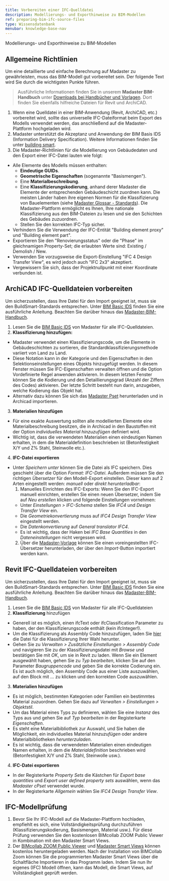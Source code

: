 ```yaml
---
title: Vorbereiten einer IFC-Quelldatei
description: Modellierungs- und Exporthinweise zu BIM-Modellen
ref: preparing-bim-ifc-source-files
type: Wissensdatenbank
menubar: knowledge-base-nav
---
```


Modellierungs- und Exporthinweise zu BIM-Modellen

## Allgemeine Richtlinien

Um eine detaillierte und einfache Berechnung auf Madaster zu gewährleisten, muss das BIM-Modell gut vorbereitet sein. Der folgende Text wird Sie durch die wichtigsten Punkte führen.

> Ausführliche Informationen finden Sie in unserem **Madaster BIM-Handbuch** unter <a href="../resources/downloads" target="_blank">Downloads bei Handbücher und Vorlagen</a>. Dort finden Sie ebenfalls hilfreiche Dateien für Revit und ArchiCAD.

1. Wenn eine Quelldatei in einer BIM-Anwendung (Revit, ArchiCAD, etc.) vorbereitet wird, sollte das universelle IFC-Dateiformat beim Export des Modells verwendet werden, das anschließend auf die Madaster-Plattform hochgeladen wird.
2. Madaster unterstützt die Akzeptanz und Anwendung der BIM Basis IDS (Information Delivery Specification). Weitere Informationen finden Sie unter <a href="https://ucm.buildingsmart.org/use-case-details/2594/en" target="_blank">building smart</a>.
3. Die Madaster-Richtlinien für die Modellierung von Gebäudedaten und den Export einer IFC-Datei lauten wie folgt:
  * Alle Elemente des Modells müssen enthalten:
    * **Eindeutige GUIDs**.
    * **Geometrische Eigenschaften** (sogenannte "Basismengen").
    * Eine **Materialbeschreibung**.
    * Eine **Klassifizierungskodierung**, anhand derer Madaster die Elemente der entsprechenden Gebäudeschicht zuordnen kann.
       Die meisten Länder haben ihre eigenen Normen für die Klassifizierung von Bauelementen (siehe <a href="https://docs.madaster.com/nl/en/knowledge-base/madaster-glossary.html" target="_blank">Madaster Glossar - Standards</a>). Die Madaster-Plattform ermöglicht es Ihnen, Ihre nationale Klassifizierung aus den BIM-Dateien zu lesen und sie den Schichten des Gebäudes zuzuordnen.
    * Stellen Sie den korrekten IFC-Typ sicher.
   * Verhindern Sie die Verwendung der IFC-Entität "Building element proxy" und "Building element part".
  * Exportieren Sie den "Renovierungsstatus" oder die "Phase" im gleichnamigen Property-Set; die erlaubten Werte sind: Existing / Demolish / New.
  * Verwenden Sie vorzugsweise die Export-Einstellung "IFC 4 Design Transfer View", es wird jedoch auch "IFC 2x3" akzeptiert.
  * Vergewissern Sie sich, dass der Projektnullpunkt mit einer Koordinate verbunden ist.

## ArchiCAD IFC-Quelldateien vorbereiten

Um sicherzustellen, dass Ihre Datei für den Import geeignet ist, muss sie den BuildSmart-Standards entsprechen. Unter <a href="https://ucm.buildingsmart.org/use-case-details/2594/en" target="_blank">BIM Basic IDS</a> finden Sie eine ausführliche Anleitung. Beachten Sie darüber hinaus das <a href="https://docs.madaster.com/files/de/madaster%20GER_BIM%20Anleitung.pdf" target="_blank">Madaster-BIM-Handbuch</a>.

1. Lesen Sie die <a href="https://docs.madaster.com/files/de/BIM%20basis%20ILS_infographicA4_German.pdf" target="_blank">BIM Basic IDS</a> von Madaster für alle IFC-Quelldateien.
2. **Klassifizierung hinzufügen:**
  * Madaster verwendet einen Klassifizierungscode, um die Elemente in Gebäudeschichten zu sortieren, die Standardklassifizierungsmethode variiert von Land zu Land.
  * Diese Notation kann in der Kategorie und den Eigenschaften in den Selektionseinstellungen eines Objekts hinzugefügt werden. In diesem Fenster müssen Sie IFC-Eigenschaften verwalten öffnen und die Option Vordefinierte Regel anwenden aktivieren. In diesem letzten Fenster können Sie die Kodierung und den Detaillierungsgrad (Anzahl der Ziffern des Codes) aktivieren. Der letzte Schritt besteht nun darin, anzugeben, welche Kodierung das Objekt hat.
  * Alternativ dazu können Sie sich das  <a href="/de/de/knowledge-base/madaster-property-set.html#madaster-archicad-eigenschaftssatz-cpset_madaster" target="_blank">Madaster Pset</a> herunterladen und in Archicad importieren.
3. **Materialien hinzufügen**
  * Für eine exakte Auswertung sollten alle modellierten Elemente eine Materialbeschreibung besitzen, die in Archicad in den Baustoffen mit der Option *individuelles Material hinzuzufügen* definiert wird.
  * Wichtig ist, dass die verwendeten Materialien einen eindeutigen Namen erhalten, in dem die Materialdefinition beschrieben ist (Betonfestigkeit X/Y und Z% Stahl, Steinwolle etc.).
4. **IFC-Datei exportieren**
  * Unter *Speichern unter* können Sie die Datei als IFC speichern. Dies geschieht über die Option *Format: IFC-Datei*. Außerdem müssen Sie den richtigen *Übersetzer* für den Modell-Export einstellen. Dieser kann auf 2 Arten eingestellt werden: *manuell* oder *direkt herunterladbar*:
    1. Manuelles Einrichten des IFC-Exports: Wenn Sie den IFC-Export manuell einrichten, erstellen Sie einen neuen Übersetzer, indem Sie auf *Neu erstellen* klicken und folgende Einstellungen vornehmen:
    * Unter *Einstellungen > IFC-Schema* stellen Sie *IFC4* und *Design Transfer View* ein.
    * Die *Geometriekonvertierung* muss auf *IFC4 Design Transfer View* eingestellt werden.
    * Die *Datenkonvertierung* auf *General translator IFC4*.
    * Es ist wichtig, dass der Haken bei *IFC Base Quantities* in den *Dateneinstellungen* nicht vergessen wird.
    2. Über die <a href="/de/de/knowledge-base/madaster-property-set.html#madaster-revit-eigenschaftssatz-cpset_madaster" target="_blank">Madaster-Vorlage</a> können Sie einen voreingestellten IFC-Übersetzer herunterladen, der über den *Import*-Button importiert werden kann.


## Revit IFC-Quelldateien vorbereiten

Um sicherzustellen, dass Ihre Datei für den Import geeignet ist, muss sie den BuildSmart-Standards entsprechen. Unter <a href="https://ucm.buildingsmart.org/use-case-details/2594/en" target="_blank">BIM Basic IDS</a> finden Sie eine ausführliche Anleitung. Beachten Sie darüber hinaus das <a href="https://docs.madaster.com/files/de/madaster%20GER_BIM%20Anleitung.pdf" target="_blank">Madaster-BIM-Handbuch</a>.

1. Lesen Sie die <a href="https://docs.madaster.com/files/de/BIM%20basis%20ILS_infographicA4_German.pdf" target="_blank">BIM Basic IDS</a> von Madaster für alle IFC-Quelldateien
2. **Klassifizierung**  hinzufügen
  * Generell ist es möglich, einen ifcText oder ifcClassification Parameter zu haben, der den Klassifizierungscode enthält (kein ifcInteger!).
  * Um die Klassifizierung als Assembly Code hinzuzufügen, laden Sie <a href="https://docs.madaster.com/files/de/2024-03-28_madaster%20GER_Revit.zip" target="_blank">hier</a> die Datei für die Klassifizierung Ihrer Wahl herunter. 
  * Gehen Sie zu *Verwalten > Zusätzliche Einstellungen > Assembly Code* und navigieren Sie zu der Klassifizierungsdatei mit *Browse* und bestätigen Sie mit *OK*, um sie in Revit zu laden. Wenn Sie ein Element ausgewählt haben, gehen Sie zu *Typ bearbeiten*, klicken Sie auf den Parameter *Baugruppencode* und geben Sie die korrekte Codierung ein. Es ist auch möglich, den Assembly Code aus einer Liste auszuwählen, auf den Block mit *...* zu klicken und den korrekten Code auszuwählen.
3. **Materialien hinzufügen**
  * Es ist möglich, bestimmten Kategorien oder Familien ein bestimmtes Material zuzuordnen. Gehen Sie dazu auf *Verwalten > Einstellungen > Objektstil*.
  * Um das Material eines Typs zu definieren, wählen Sie eine *Instanz* des Typs aus und gehen Sie auf *Typ bearbeiten* in der Registerkarte *Eigenschaften*.
  * Es steht eine Materialbibliothek zur Auswahl, und Sie haben die Möglichkeit, ein individuelles Material *hinzuzufügen* oder andere Materialbibliotheken *herunterzuladen*.
  * Es ist wichtig, dass die verwendeten Materialien einen eindeutigen Namen erhalten, in dem die *Materialdefinition* beschrieben wird (Betonfestigkeit X/Y und Z% Stahl, Steinwolle usw.).

4. **IFC-Datei exportieren**
  * In der Registerkarte *Property Sets* die Kästchen für *Export base quantities* und *Export user defined property sets* auswählen, wenn das *Madaster cPset* verwendet wurde.
  * In der Registerkarte *Allgemein* wählen Sie *IFC4 Design Transfer View*.


## IFC-Modellprüfung

1. Bevor Sie Ihr IFC-Modell auf die Madaster-Plattform hochladen, empfiehlt es sich, eine Vollständigkeitsprüfung durchzuführen (Klassifizierungskodierung, Basismengen, Material usw.). Für diese Prüfung verwenden Sie den kostenlosen BIMcollab ZOOM Public Viewer in Kombination mit den Madaster Smart Views.
2. Der <a href="https://www.bimcollab.com/de/go/free-ifc-viewer/" target="_blank">BIMcollab ZOOM Public Viewer</a> und <a href="https://helpcenter.bimcollab.com/portal/de/kb/articles/smart-view-sets-downloads-de" target="_blank">Madaster Smart Views</a>
können kostenlos heruntergeladen werden. Nach der Installation von BIMCollab Zoom können Sie die programmierten Madaster Smart Views über die Schaltfläche Importieren in das Programm laden. Indem Sie nun Ihr eigenes (IFC) Modell öffnen, kann das Modell, die Smart Views, auf Vollständigkeit geprüft werden.
